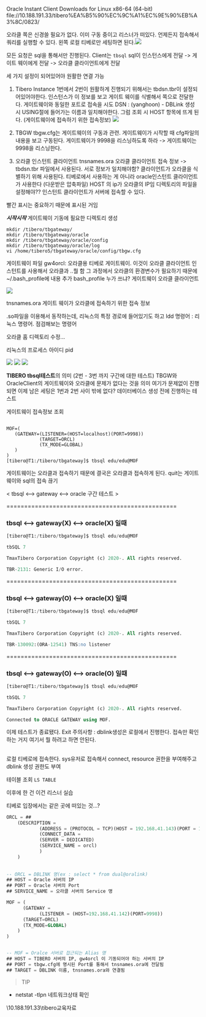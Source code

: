 Oracle Instant Client Downloads for Linux x86-64 (64-bit)
file://10.188.191.33/tibero%EA%B5%90%EC%9C%A1%EC%9E%90%EB%A3%8C/0823/

오라클 쪽은 신경쓸 필요가 없다. 이미 구동 중이고 리스너가 떠있다. 언제든지 접속해서 쿼리를 실행할 수 있다.
왼쪽 로컬 티베로만 세팅하면 된다.![](https://velog.velcdn.com/images/suran-kim/post/b228a9d0-238d-4648-ba80-c1208810f6f4/image.png)

모든 요청은 sql을 통해서만 진행된다. Client는 `tbsql`
sql이 인스턴스에게 전달 -> 게이트 웨이에게 전달 -> 오라클 클라이언트에게 전달

세 가지 설정이 되어있어야 원활한 연결 가능

1. Tibero Instance
1번에서 2번이 원활하게 진행되기 위해서는 tbdsn.tbr이 설정되어있어야한다. 인스턴스가 이 정보를 보고 게이트 웨이를 식별해서 쪽으로 전달한다.
게이트웨이와 동일한 포트로 접속을 시도
DSN : (yanghoon) -  DBLink 생성 시 USING절에 들어가는 이름과 일치해야한다. 그럼 조회 시 HOST 항목에 뜨게 된다. (게이트웨이에 접속하기 위한 접속정보) 
![](https://velog.velcdn.com/images/suran-kim/post/91e12744-1124-444c-9484-a8d49eb7dbf9/image.png)


2. TBGW
tbgw.cfg는 게이트웨이의 구동과 관련. 게이트웨이가 시작할 때 cfg파일의 내용을 보고 구동된다. 게이트웨이가 9998을 리스닝하도록 하라 -> 게이트웨이는 9998을 리스닝한다. 

3. 오라클 인스턴트 클라이언트
tnsnames.ora
오라클 클라이언트 접속 정보 -> tbdsn.tbr 파일에서 사용된다. 서로 정보가 일치해야함?
클라이언트가 오라클을 식별하기 위해 사용된다. 티베로에서 사용하는 게 아니라 oracle인스턴트 클라이언트가 사용한다 (다운받은 압축파일)
HOST 의 ip가 오라클의 IP임
디렉토리의 파일을 설정해야??
인스턴트 클라이언트가 서버에 접속할 수 있다.


빨간 표시는 중요하기 때문에 표시된 거임


_**시작시작**_
게이트웨이 기동에 필요한 디렉토리 생성
```
mkdir /tibero/tbgateway/
mkdir /tibero/tbgateway/oracle
mkdir /tibero/tbgateway/oracle/config
mkdir /tibero/tbgateway/oracle/log
vi /home/tibero5/tbgateway/oracle/config/tbgw.cfg
```

게이트웨이 파일
gw4orcl: 오라클용 티베로 게이트웨이. 이것이 오라클 클라이언트 인스턴트를 사용해서 오라클과 ..뭘 함 그 과정에서 오라클의 환경변수가 필요하기 때문에 ~/.bash_profile에 내용 추가
 bash_profile 누가 쓰냐? 
   게이트웨이
   오라클 클라이언트
   
   ![](https://velog.velcdn.com/images/suran-kim/post/555100dd-8006-4964-9f37-e000ddee2477/image.png)
   
   
tnsnames.ora
게이트 웨이가 오라클에 접속하기 위한 접속 정보


   
   .so파일을 이용해서 동작하는데, 리눅스의 특정 경로에 들어있기도 하고
   ldd 명령어 : 리눅스 명령어. 점검해보는 명령어
   
   
   
   오라클 홈 디렉토리 수정...
   
   
   리눅스의 프로세스 아이디 pid
   
   ![](https://velog.velcdn.com/images/suran-kim/post/6448d6ca-ca0a-44d2-9d0e-e5b94821f5ec/image.png)
![](https://velog.velcdn.com/images/suran-kim/post/d7aa8c47-6d78-4b75-9b28-134598caaaed/image.png)
![](https://velog.velcdn.com/images/suran-kim/post/d18c22aa-7415-4f82-a4bd-94d34b841776/image.png)


**TIBERO tbsql테스트**의 의미 (2번 - 3번 까지 구간에 대한 테스트)
TBGW와 OracleClient의 
게이트웨이와 오라클에 문제가 없다는 것을 의미 
여기가 문제없이 진행되면 이제 남은 세팅은 1번과 2번 사이 밖에 없다?
데이터베이스 생성 전에 진행하는 테스트

게이트웨이 접속정보 조회
```

MOF=(
   (GATEWAY=(LISTENER=(HOST=localhost)(PORT=9998))
            (TARGET=ORCL)
            (TX_MODE=GLOBAL)
   )
)
[tibero@T1:/tibero/tbgateway]$ tbsql edu/edu@MOF
```

게이트웨이는 오라클과 접속하기 때문에 결국은 오라클과 접속하게 된다.
quit는 게이트웨이와 sql의 접속 끊기




< tbsql <--> gateway <--> oracle 구간 테스트 >

================================================
### tbsql <--> gateway(X) <--> oracle(X) 일때 
```sql
[tibero@T1:/tibero/tbgateway]$ tbsql edu/edu@MOF

tbSQL 7

TmaxTibero Corporation Copyright (c) 2020-. All rights reserved.

TBR-2131: Generic I/O error.
```
================================================
### tbsql <--> gateway(O) <--> oracle(X) 일때 
```sql
[tibero@T1:/tibero/tbgateway]$ tbsql edu/edu@MOF

tbSQL 7

TmaxTibero Corporation Copyright (c) 2020-. All rights reserved.

TBR-130092:(ORA-12541) TNS:no listener
```
================================================
### tbsql <--> gateway(O) <--> oracle(O) 일때 
```sql
[tibero@T1:/tibero/tbgateway]$ tbsql edu/edu@MOF

tbSQL 7

TmaxTibero Corporation Copyright (c) 2020-. All rights reserved.

Connected to ORACLE GATEWAY using MOF.
```
이제 테스트가 종료됐다. Exit
주의사항 : dblink생성은 로컬에서 진행한다. 접속만 확인하는 거지 여기서 뭘 하려고 하면 안된다.


##
로컬 티베로에 접속한다.
sys유저로 접속해서 connect, resource 권한을 부여해주고
dblink 생성 권한도 부여

테이블 조회 `LS TABLE`




이후에 한 건 이건 리스너 실습

티베로 입장에서는 같은 곳에 떠있는 것...?
```sql
ORCL = ##
	(DESCRIPTION =
			(ADDRESS = (PROTOCOL = TCP)(HOST = 192.168.41.143)(PORT = 1521))
			(CONNECT_DATA =
			(SERVER = DEDICATED)
			(SERVICE_NAME = orcl)
			)
	)
    
    
-- ORCL = DBLINK 명(ex : select * from dual@oralink)
## HOST = Oracle 서버의 IP
## PORT = Oracle 서버의 Port
## SERVICE_NAME = 오라클 서버의 Service 명

```
```sql
MOF = (
 	  (GATEWAY =
			(LISTENER = (HOST=192.168.41.142)(PORT=9998)) 
 	  (TARGET=ORCL)
 	  (TX_MODE=GLOBAL)
 	)
)


-- MOF = Oralce 서버로 접근되는 Alias 명
## HOST = TIBERO 서버의 IP, gw4orcl 이 기동되어야 하는 서버의 IP
## PORT = tbgw.cfg에 명시된 Port를 통해서 tnsnames.ora에 전달됨
## TARGET = DBLINK 이름, tnsnames.ora와 연결됨
```



> TIP
- netstat -tlpn 네트워크상태 확인

\\10.188.191.33\tibero교육자료